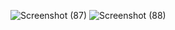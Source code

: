 ![Screenshot (87)](https://github.com/user-attachments/assets/073a3cda-0875-4aee-a83d-74f7dec032ee)
![Screenshot (88)](https://github.com/user-attachments/assets/a8c552d3-a825-41ae-8b9a-ade19dca6262)

